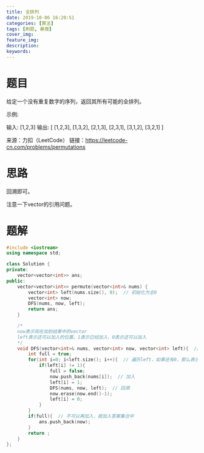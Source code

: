 ```yaml
---
title: 全排列
date: 2019-10-06 16:20:51
categories: [算法]
tags: [刷题, 暴搜]
cover_img:
feature_img:
description:
keywords:
---
```


# 题目

给定一个没有重复数字的序列，返回其所有可能的全排列。

示例:

输入: [1,2,3]
输出:
[
  [1,2,3],
  [1,3,2],
  [2,1,3],
  [2,3,1],
  [3,1,2],
  [3,2,1]
]

来源：力扣（LeetCode）
链接：https://leetcode-cn.com/problems/permutations



# 思路

回溯即可。

注意一下vector的引用问题。



# 题解

```c++
#include <iostream>
using namespace std;

class Solution {
private:
    vector<vector<int>> ans;
public:
    vector<vector<int>> permute(vector<int>& nums) {
        vector<int> left(nums.size(), 0);  // 初始化为全0
        vector<int> now;
        DFS(nums, now, left);
        return ans;
    }

    /*
    now表示现在加到结果中的vector
    left表示还可以加入的位置。1表示已经加入，0表示还可以加入
    */
    void DFS(vector<int>& nums, vector<int> now, vector<int> left){  // 这里的now不能是引用
        int full = true;
        for(int i=0; i<left.size(); i++){  // 遍历left，如果还有0，那么表示还可以加入
            if(left[i] != 1){
                full = false;
                now.push_back(nums[i]);  // 加入
                left[i] = 1;
                DFS(nums, now, left);  // 回溯
                now.erase(now.end()-1);
                left[i] = 0;
            }
        }
        if(full){  // 不可以再加入，就加入答案集合中
            ans.push_back(now);
        }
        return ;
    }
};
```




